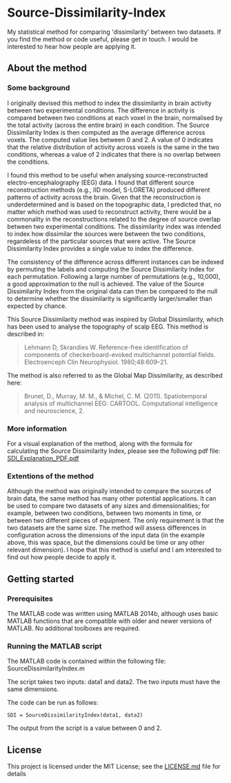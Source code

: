 # Source-Dissimilarity-Index
My statistical method for comparing 'dissimilarity' between two datasets.
If you find the method or code useful, please get in touch. I would be interested to hear how people are applying it.

## About the method
### Some background
I originally devised this method to index the dissimilarity in brain activity between two experimental conditions. The difference in activity is compared between two conditions at each voxel in the brain, normalised by the total activity (across the entire brain) in each condition. The Source Dissimilarity Index is then computed as the average difference across voxels. The computed value lies between 0 and 2. A value of 0 indicates that the relative distribution of activity across voxels is the same in the two conditions, whereas a value of 2 indicates that there is no overlap between the conditions.
  
I found this method to be useful when analysing source-reconstructed electro-encephalography (EEG) data. I found that different source reconstruction methods (e.g., IID model, S-LORETA) produced different patterns of activity across the brain. Given that the reconstruction is underdetermined and is based on the topographic data, I predicted that, no matter which method was used to reconstruct activity, there would be a commonality in the reconstructions related to the degree of source overlap between two experimental conditions. The dissimilarity index was intended to index how dissimilar the sources were between the two conditions, regardeless of the particular sources that were active. The Source Dissimilarity Index provides a single value to index the difference.
  
The consistency of the difference across different instances can be indexed by permuting the labels and computing the Source Dissimilarity Index for each permutation. Following a large number of permutations (e.g., 10,000), a good approximation to the null is achieved. The value of the Source Dissimilarity Index from the original data can then be compared to the null to determine whether the dissimilarity is significantly larger/smaller than expected by chance.
  
This Source Dissimilarity method was inspired by Global Dissimilarity, which has been used to analyse the topography of scalp EEG. This method is described in: 
>Lehmann D, Skrandies W. Reference-free identification of components of checkerboard-evoked multichannel potential fields. Electroenceph Clin Neurophysiol. 1980;48:609–21.
  
The method is also referred to as the Global Map Dissimilarity, as described here: 
>Brunet, D., Murray, M. M., & Michel, C. M. (2011). Spatiotemporal analysis of multichannel EEG: CARTOOL. Computational intelligence and neuroscience, 2.

### More information
For a visual explanation of the method, along with the formula for calculating the Source Dissimilarity Index, please see the following pdf file:
[SDI_Explanation_PDF.pdf](../Source-Dissimilarity-Index/SDI_Explanation_PDF.pdf)

### Extentions of the method
  Although the method was originally intended to compare the sources of brain data, the same method has many other potential applications. It can be used to compare two datasets of any sizes and dimensionalities; for example, between two conditions, between two moments in time, or between two different pieces of equipment. The only requirement is that the two datasets are the same size. The method will assess differences in configuration across the dimensions of the input data (in the example above, this was space, but the dimensions could be time or any other relevant dimension). I hope that this method is useful and I am interested to find out how people decide to apply it.

## Getting started
### Prerequisites
The MATLAB code was written using MATLAB 2014b, although uses basic MATLAB functions that are compatible with older and newer versions of MATLAB. No additional toolboxes are required.

### Running the MATLAB script
The MATLAB code is contained within the following file: SourceDissimilarityIndex.m

The script takes two inputs: data1 and data2. The two inputs must have the same dimensions.

The code can be run as follows:
```
SDI = SourceDissimilarityIndex(data1, data2)
```
The output from the script is a value between 0 and 2.

## License

This project is licensed under the MIT License; see the [LICENSE.md](LICENSE.md) file for details
